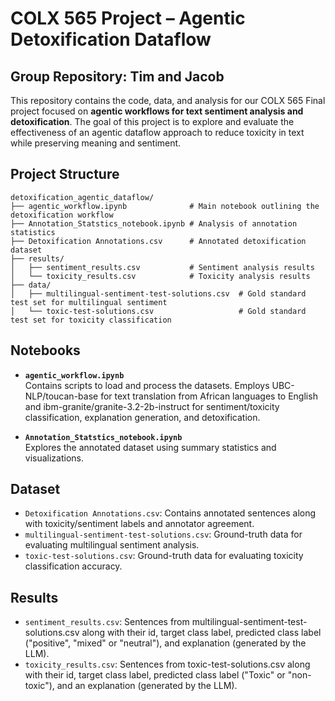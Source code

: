 # COLX 565 Project – Agentic Detoxification Dataflow

## Group Repository: Tim and Jacob

This repository contains the code, data, and analysis for our COLX 565 Final project focused on **agentic workflows for text sentiment analysis and detoxification**. The goal of this project is to explore and evaluate the effectiveness of an agentic dataflow approach to reduce toxicity in text while preserving meaning and sentiment.

## Project Structure
```plaintext
detoxification_agentic_dataflow/
├── agentic_workflow.ipynb              # Main notebook outlining the detoxification workflow
├── Annotation_Statstics_notebook.ipynb # Analysis of annotation statistics
├── Detoxification Annotations.csv      # Annotated detoxification dataset 
├── results/
│   ├── sentiment_results.csv           # Sentiment analysis results
│   └── toxicity_results.csv            # Toxicity analysis results
├── data/
│   ├── multilingual-sentiment-test-solutions.csv  # Gold standard test set for multilingual sentiment
│   └── toxic-test-solutions.csv                   # Gold standard test set for toxicity classification
```

## Notebooks

- **`agentic_workflow.ipynb`**  
  Contains scripts to load and process the datasets. Employs UBC-NLP/toucan-base for text translation from African languages to English and ibm-granite/granite-3.2-2b-instruct for sentiment/toxicity classification, explanation generation, and detoxification.

- **`Annotation_Statstics_notebook.ipynb`**  
  Explores the annotated dataset using summary statistics and visualizations.

## Dataset

- `Detoxification Annotations.csv`: Contains annotated sentences along with toxicity/sentiment labels and annotator agreement.
- `multilingual-sentiment-test-solutions.csv`: Ground-truth data for evaluating multilingual sentiment analysis.
- `toxic-test-solutions.csv`: Ground-truth data for evaluating toxicity classification accuracy.

## Results

- `sentiment_results.csv`: Sentences from multilingual-sentiment-test-solutions.csv along with their id, target class label, predicted class label ("positive", "mixed" or "neutral"), and explanation (generated by the LLM). 
- `toxicity_results.csv`: Sentences from toxic-test-solutions.csv along with their id, target class label, predicted class label ("Toxic" or "non-toxic"), and an explanation (generated by the LLM).
